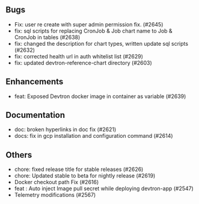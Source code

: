 ## Bugs
- Fix: user re create with super admin permission fix. (#2645)
- fix: sql scripts for replacing CronJob & Job chart name to Job & CronJob in tables (#2638)
- fix: changed the description for chart types, written update sql scripts (#2632)
- fix: corrected health url in auth whitelist list (#2629)
- fix: updated devtron-reference-chart directory (#2603)
## Enhancements
- feat: Exposed Devtron docker image in container as variable (#2639)
## Documentation
- doc: broken hyperlinks in doc fix (#2621)
- docs: fix in gcp installation and configuration command (#2614)
## Others
- chore: fixed release title for stable releases (#2626)
- chore: Updated stable to beta for nightly release (#2619)
- Docker checkout path Fix (#2616)
- feat : Auto inject Image pull secret while deploying devtron-app (#2547)
- Telemetry modifications (#2567)
